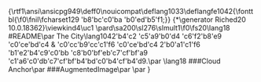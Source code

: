 {\rtf1\ansi\ansicpg949\deff0\nouicompat\deflang1033\deflangfe1042{\fonttbl{\f0\fnil\fcharset129 \'b8\'bc\'c0\'ba \'b0\'ed\'b5\'f1;}}
{\*\generator Riched20 10.0.18362}\viewkind4\uc1 
\pard\sa200\sl276\slmult1\f0\fs20\lang18 #README\par
The City\lang1042\'b4\'c2 \'c5\'a9\'b0\'d4 \'c6\'f2\'b8\'e9 \'c0\'ce\'bd\'c4 & \'c0\'cc\'b9\'cc\'c1\'f6 \'c0\'ce\'bd\'c4 2\'b0\'a1\'c1\'f6 \'b1\'e2\'b4\'c9\'c0\'bb \'c8\'b0\'bf\'eb\'c7\'cf\'bf\'a9 \'c1\'a6\'c0\'db\'c7\'cf\'bf\'b4\'bd\'c0\'b4\'cf\'b4\'d9.\par
\lang18 ###Cloud Anchor\par
###AugmentedImage\par
\par
}
 